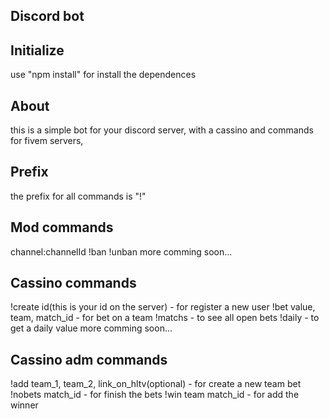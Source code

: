 ## Discord bot

## Initialize
  use "npm install" for install the dependences

## About
  this is a simple bot for your discord server, with a cassino and commands for fivem servers,

## Prefix
  the prefix for all commands is "!"

## Mod commands
  channel:channelId
  !ban
  !unban
  more comming soon...

## Cassino commands
  !create id(this is your id on the server) - for register a new user
  !bet value, team, match_id - for bet on a team
  !matchs - to see all open bets
  !daily - to get a daily value
  more comming soon...

## Cassino adm commands
  !add team_1, team_2, link_on_hltv(optional) - for create a new team bet
  !nobets match_id - for finish the bets
  !win team match_id - for add the winner
